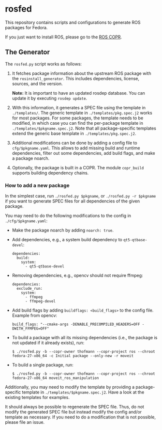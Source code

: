 # rosfed
This repository contains scripts and configurations to generate ROS packages
for Fedora.

If you just want to install ROS, please go to the [ROS COPR](https://copr.fedorainfracloud.org/coprs/thofmann/ros/).

## The Generator

The `rosfed.py` script works as follows:

1. It fetches package information about the upstream ROS package with the
   `rosinstall_generator`. This includes dependencies, license, sources, and
   the version.

   **Note:** It is important to have an updated rosdep database. You can update it
   by executing `rosdep update`.
2. With this information, it generates a SPEC file using the template in
   `./templates/`. The generic template in `./templates/pkg.spec.j2` works for
   most packages. For some packages, the template needs to be modified, in
   which case you can find the per-package template in
   `./templates/$pkgname.spec.j2`. Note that all package-specific templates
   extend the generic base template in `./templates/pkg.spec.j2`.
3. Additional modifications can be done by adding a config file to
   `cfg/$pkgname.yaml`. This allows to add missing build and runtime
   dependencies, filter out some dependencies, add build flags, and make a
   package noarch.
4. Optionally, the package is built in a COPR. The module `copr_build` supports
   building dependency chains.

### How to add a new package

In the simplest case, run `./rosfed.py $pkgname`, or
`./rosfed.py -r $pkgname` if you want to generate SPEC files
for all dependencies of the given package.

You may need to do the following modifications to the config in
`./cfg/$pkgname.yaml`:

* Make the package noarch by adding `noarch: true`.
* Add dependencies, e.g., a system build dependency to `qt5-qtbase-devel`:

      dependencies:
        build:
          system:
            - qt5-qtbase-devel

* Removing dependencies, e.g., opencv should not require ffmpeg:

      dependencies:
        exclude_run:
          system:
            - ffmpeg
            - ffmpeg-devel

* Add build flags by adding `buildflags: <build_flags>` to the config file.
  Example from opencv:

      build_flags: "--cmake-args -DENABLE_PRECOMPILED_HEADERS=OFF -DWITH_FFMPEG=OFF"

* To build a package with all its missing dependencies (i.e., the package is not
  updated if it already exists), run:

      $ ./rosfed.py -b --copr-owner thofmann --copr-project ros --chroot fedora-27-x86_64 -c Initial package --only-new -r moveit

* To build a single package, run:

      $ ./rosfed.py -b --copr-owner thofmann --copr-project ros --chroot fedora-27-x86_64 moveit_ros_manipulation

Additionally, you may need to modify the template by providing a
package-specific template in `./templates/$pkgname.spec.j2`. Have a look at the
existing templates for examples.

It should always be possible to regenerate the SPEC file. Thus, do not modify
the generated SPEC file but instead modify the config and/or template as
necessary. If you need to do a modification that is not possible, please file
an issue.


